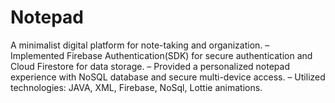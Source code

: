 # Notepad

A minimalist digital platform for note-taking and organization.
– Implemented Firebase Authentication(SDK) for secure authentication and Cloud Firestore for data storage.
– Provided a personalized notepad experience with NoSQL database and secure multi-device access.
– Utilized technologies: JAVA, XML, Firebase, NoSql, Lottie animations.
